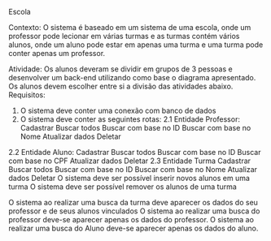 Escola

Contexto:
O sistema é baseado em um sistema de uma escola, onde um professor pode lecionar em várias turmas e as turmas contém vários alunos, onde um aluno pode estar em apenas uma turma e uma turma pode conter apenas um professor.

Atividade:
Os alunos deveram se dividir em grupos de 3 pessoas e desenvolver um back-end utilizando como base o diagrama apresentado.
Os alunos devem escolher entre si a divisão das atividades abaixo.
Requisitos:
1. O sistema deve conter uma conexão com banco de dados
2. O sistema deve conter as seguintes rotas:
2.1 Entidade Professor:
Cadastrar
Buscar todos
Buscar com base no ID
Buscar com base no Nome
Atualizar dados
Deletar

2.2 Entidade Aluno:
Cadastrar
Buscar todos
Buscar com base no ID
Buscar com base no CPF
Atualizar dados
Deletar
2.3 Entidade Turma
Cadastrar
Buscar todos
Buscar com base no ID
Buscar com base no Nome
Atualizar dados
Deletar
O sistema deve ser possível inserir novos alunos em uma turma
O sistema deve ser possível remover os alunos de uma turma

O sistema ao realizar uma busca da turma deve aparecer os dados do seu professor e de seus alunos vinculados
O sistema ao realizar uma busca do professor deve-se aparecer apenas os dados do professor.
O sistema ao realizar uma busca do Aluno deve-se aparecer apenas os dados do aluno.